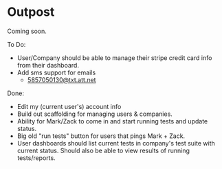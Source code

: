 Outpost
=======

Coming soon.

To Do:

- User/Company should be able to manage their stripe credit card info from their dashboard.
- Add sms support for emails
	- 5857050130@txt.att.net


Done: 

- Edit my (current user's) account info
- Build out scaffolding for managing users &amp; companies.
- Ability for Mark/Zack to come in and start running tests and update status.
- Big old "run tests" button for users that pings Mark + Zack.
- User dashboards should list current tests in company's test suite with current status. Should also be able to view results of running tests/reports.
